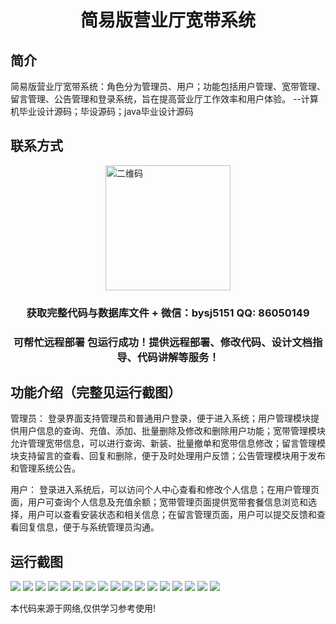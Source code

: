 <p><h1 align="center">简易版营业厅宽带系统</h1></p>

## 简介
简易版营业厅宽带系统：角色分为管理员、用户；功能包括用户管理、宽带管理、留言管理、公告管理和登录系统，旨在提高营业厅工作效率和用户体验。    --计算机毕业设计源码；毕设源码；java毕业设计源码


## 联系方式
<img src="https://bs-1329754181.cos.ap-shanghai.myqcloud.com/wx.jpg" alt="二维码" style="display: block; margin: 0 auto;" width="200px">
<p><h3 align="center">获取完整代码与数据库文件 + 微信：bysj5151 QQ: 86050149</h3></p>
<p><h3 align="center">可帮忙远程部署 包运行成功！提供远程部署、修改代码、设计文档指导、代码讲解等服务！</h3></p>

## 功能介绍（完整见运行截图）
管理员： 登录界面支持管理员和普通用户登录，便于进入系统；用户管理模块提供用户信息的查询、充值、添加、批量删除及修改和删除用户功能；宽带管理模块允许管理宽带信息，可以进行查询、新装、批量撤单和宽带信息修改；留言管理模块支持留言的查看、回复和删除，便于及时处理用户反馈；公告管理模块用于发布和管理系统公告。

用户： 登录进入系统后，可以访问个人中心查看和修改个人信息；在用户管理页面，用户可查询个人信息及充值余额；宽带管理页面提供宽带套餐信息浏览和选择，用户可以查看安装状态和相关信息；在留言管理页面，用户可以提交反馈和查看回复信息，便于与系统管理员沟通。


## 运行截图
![](https://bs-1329754181.cos.ap-shanghai.myqcloud.com/ssm/simpleBusinessHallBroadbandSystem/img/001.jpg)
![](https://bs-1329754181.cos.ap-shanghai.myqcloud.com/ssm/simpleBusinessHallBroadbandSystem/img/002.jpg)
![](https://bs-1329754181.cos.ap-shanghai.myqcloud.com/ssm/simpleBusinessHallBroadbandSystem/img/003.jpg)
![](https://bs-1329754181.cos.ap-shanghai.myqcloud.com/ssm/simpleBusinessHallBroadbandSystem/img/004.jpg)
![](https://bs-1329754181.cos.ap-shanghai.myqcloud.com/ssm/simpleBusinessHallBroadbandSystem/img/005.jpg)
![](https://bs-1329754181.cos.ap-shanghai.myqcloud.com/ssm/simpleBusinessHallBroadbandSystem/img/006.jpg)
![](https://bs-1329754181.cos.ap-shanghai.myqcloud.com/ssm/simpleBusinessHallBroadbandSystem/img/007.jpg)
![](https://bs-1329754181.cos.ap-shanghai.myqcloud.com/ssm/simpleBusinessHallBroadbandSystem/img/008.jpg)
![](https://bs-1329754181.cos.ap-shanghai.myqcloud.com/ssm/simpleBusinessHallBroadbandSystem/img/009.jpg)
![](https://bs-1329754181.cos.ap-shanghai.myqcloud.com/ssm/simpleBusinessHallBroadbandSystem/img/010.jpg)
![](https://bs-1329754181.cos.ap-shanghai.myqcloud.com/ssm/simpleBusinessHallBroadbandSystem/img/011.jpg)
![](https://bs-1329754181.cos.ap-shanghai.myqcloud.com/ssm/simpleBusinessHallBroadbandSystem/img/012.jpg)
![](https://bs-1329754181.cos.ap-shanghai.myqcloud.com/ssm/simpleBusinessHallBroadbandSystem/img/013.jpg)
![](https://bs-1329754181.cos.ap-shanghai.myqcloud.com/ssm/simpleBusinessHallBroadbandSystem/img/014.jpg)
![](https://bs-1329754181.cos.ap-shanghai.myqcloud.com/ssm/simpleBusinessHallBroadbandSystem/img/015.jpg)
![](https://bs-1329754181.cos.ap-shanghai.myqcloud.com/ssm/simpleBusinessHallBroadbandSystem/img/016.jpg)
![](https://bs-1329754181.cos.ap-shanghai.myqcloud.com/ssm/simpleBusinessHallBroadbandSystem/img/017.jpg)

<p>本代码来源于网络,仅供学习参考使用!</p>
